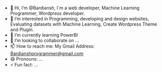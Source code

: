 - 👋 Hi, I’m @Bardiansh, I`m a web developer, Machine Learning Programmer, Wordpress developer.
- 👀 I’m interested in Programming, developing and design websites, Evaluating datasets with Machine Learning, Create Wordpress Theme and Plugin.
- 🌱 I’m currently learning PowerBI
- 💞️ I’m looking to collaborate on ...
- 📫 How to reach me: My Gmail Address: Bardianshprogrammer@gmail.com
- 😄 Pronouns: ...
- ⚡ Fun fact: ...

<!---
Bardiansh/Bardiansh is a ✨ special ✨ repository because its `README.md` (this file) appears on your GitHub profile.
You can click the Preview link to take a look at your changes.
--->
